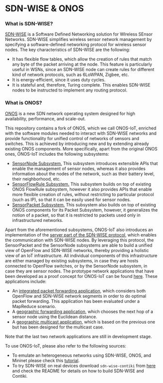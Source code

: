 SDN-WISE & ONOS
====================================

### What is SDN-WISE?
[SDN-WISE](http://sdn-wise.dieei.unict.it) is a Software Defined Networking solution for WIreless SEnsor Networks.
SDN-WISE simplifies wireless sensor network management by specifying a software-defined networking protocol for wireless sensor nodes.
The key characteristics of SDN-WISE are the following:
* It has flexible flow tables, which allow the creation of rules that match any byte of the packet arriving at the node.
This feature is particularly useful in WSNs, since an SDN-WISE node can create rules for different kind of network protocols, such as 6LoWPAN, Zigbee, etc.
* It is energy-efficient, since it uses duty cycles.
* It is stateful and, therefore, Turing complete. This enables SDN-WISE nodes to be instructed to implement any routing protocol.

### What is ONOS?
[ONOS](http://www.onosproject.org) is a new SDN network operating system designed for high availability,
performance, and scale-out.

This repository contains a fork of ONOS, which we call ONOS-IoT, enriched with the software modules needed to interact with SDN-WISE networks and provide functionality for unified control of networks of sensors and switches. This is achieved by introducing new and by extending already existing ONOS components.
More specifically, apart from the original ONOS ones, ONOS-IoT includes the following subsystems:
* [SensorNode Subsystem.](https://github.com/sdnwiselab/onos/tree/onos-sdn-wise-1.10/core/api/src/main/java/org/onosproject/net/sensor)
This subsystem introduces extensible APIs that enable the management of sensor nodes, whereas it also provides information about the nodes of the network, such as their battery level, their neighborhood, etc.
* [SensorFlowRule Subsystem.](https://github.com/sdnwiselab/onos/tree/onos-sdn-wise-1.10/core/api/src/main/java/org/onosproject/net/sensorflow)
This subsystem builds on top of existing ONOS FlowRule subsystem, however it also provides APIs that enable more flexible creation of rules, without restricting to particular protocol (such as IP), so that it can be easily used for sensor nodes.
* [SensorPacket Subsystem.](https://github.com/sdnwiselab/onos/tree/onos-sdn-wise-1.10/core/api/src/main/java/org/onosproject/net/sensorpacket)
This subsystem also builds on top of existing ONOS components for its Packet Subsystem, however, it generalizes the notion of a packet, so that it is restricted to packets used only in infrastructured networks.

Apart from the aforementioned subsystems, ONOS-IoT also introduces an implementation of the [server part of the SDN-WISE protocol](https://github.com/sdnwiselab/onos/tree/onos-sdn-wise-1.10/protocols/sdnwise), which enables the communication with SDN-WISE nodes.
By leveraging this protocol, the SensorPacket and the SensorNode subsystems are able to build a unified view of OpenFlow and SDN-WISE networks, thereby providing a holistic view of an IoT infrastructure.
All individual components of this infrastructure are either managed by existing subsystems, in case they are hosts connected to OpenFlow switches, or by the SensorNode subsystem, in case they are sensor nodes.
The prototype network applications that have been developed as a proof concept for ONOS-IoT can be found [here](https://github.com/sdnwiselab/onos-sdn-wise-app-samples).
These applications include:
* An [integrated packet forwarding application](https://github.com/sdnwiselab/onos-sdn-wise-app-samples/tree/master/mapreduce), which considers both OpenFlow and SDN-WISE network segments in order to do optimal packet forwarding. This application has been evaluated under a MapReduce scenario.
* A [geographic forwarding application](https://github.com/sdnwiselab/onos-sdn-wise-app-samples/tree/master/geofwd), which chooses the next hop of a sensor node using the Euclidean distance.
* A [geographic multicast application](https://github.com/sdnwiselab/onos-sdn-wise-app-samples/tree/master/gem), which is based on the previous one but has been designed for the multicast case.

Note that the last two network applications are still in development stage.

To use ONOS-IoT, please also refer to the following sources:
* To emulate an heterogeneous networks using SDN-WISE, ONOS, and Mininet please check this [tutorial](http://sdn-wise.dieei.unict.it/docs/guides/GetStartedONOS.html).
* To try SDN-WISE on real devices download `sdn-wise-contiki` from [here](https://github.com/sdnwiselab/sdn-wise-contiki) and check the README for details on how to build SDN-WISE and Contiki.

